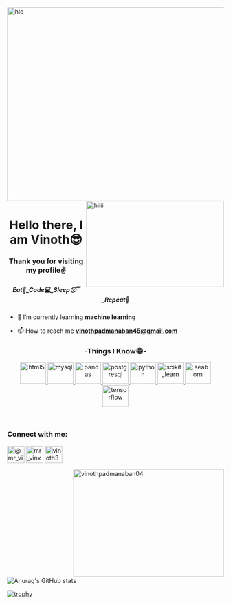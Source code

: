 <img align="center" src="https://img.freepik.com/free-vector/plan-concept-illustration-idea-managing-time-actions_613284-1700.jpg?t=st=1724149663~exp=1724153263~hmac=676221f76a4a83edb63df2de7461ef3a1df333cc4d5921cd1ddd4089ccc2732e&w=1380" alt="hlo" height="450" width="1100">
<img align="right" src="https://www.bing.com/th/id/OGC.fc71635c7f1b09ed30413f59bb749582?pid=1.7&rurl=https%3a%2f%2fcdn.dribbble.com%2fusers%2f20368%2fscreenshots%2f4012238%2fdata_scene.gif&ehk=ECXtJw2tY6eCGzPJwDsu%2f9t8tB%2fvV%2bIUsxiCEq0QX84%3d" alt="hiiiii" width="320" height="200">

<h1 align="center">Hello there, I am Vinoth😎</h1>
<h3 align="center">Thank you for visiting my profile✌️</h3>
<h5 align="center">Eat🍴_Code💻_Sleep😴_Repeat🔁</h5>

- 🌱 I’m currently learning **machine learning**

- 📫 How to reach me **vinothpadmanaban45@gmail.com**



<h3 align="center">-Things I Know😁-</h3>
<p align="center"> <a href="https://www.w3.org/html/" target="_blank" rel="noreferrer"> <img src="https://img.icons8.com/?size=100&id=v8RpPQUwv0N8&format=png&color=000000" alt="html5" width="60" height="50"/> </a>
  <a href="https://www.mysql.com/" target="_blank" rel="noreferrer"> <img src="https://img.icons8.com/?size=100&id=UFXRpPFebwa2&format=png&color=000000" alt="mysql" width="60" height="50"/> </a>
  <a href="https://pandas.pydata.org/" target="_blank" rel="noreferrer"> <img src="https://img.icons8.com/?size=100&id=xSkewUSqtErH&format=png&color=000000" alt="pandas"width="60" height="50"/> </a>
  <a href="https://www.postgresql.org" target="_blank" rel="noreferrer"> <img src="https://img.icons8.com/?size=100&id=38561&format=png&color=000000" alt="postgresql" width="60" height="50"/> </a> 
  <a href="https://www.python.org" target="_blank" rel="noreferrer"> <img src="https://img.icons8.com/?size=100&id=Rc0Xn5AtE8kX&format=png&color=000000" alt="python" width="60" height="50"/> </a>
  <a href="https://scikit-learn.org/" target="_blank" rel="noreferrer"> <img src="https://upload.wikimedia.org/wikipedia/commons/0/05/Scikit_learn_logo_small.svg" alt="scikit_learn" width="60" height="50"/> </a>
  <a href="https://seaborn.pydata.org/" target="_blank" rel="noreferrer"> <img src="https://seaborn.pydata.org/_images/logo-mark-lightbg.svg" alt="seaborn" width="60" height="50"/> </a>
  <a href="https://www.tensorflow.org" target="_blank" rel="noreferrer"> <img src="https://www.vectorlogo.zone/logos/tensorflow/tensorflow-icon.svg" alt="tensorflow" width="60" height="50"/> </a> </p><br>

<h3 align="">Connect with me:</h3>
<p align="center">
  
<a href="https://linkedin.com/@mr_vinxth" target="blank"><img align="center" src="https://img.icons8.com/?size=100&id=13930&format=png&color=000000" alt="@mr_vinxth" height="40" width="40" /></a>
<a href="https://instagram.com/mr_vinxth" target="blank"><img align="center" src="https://img.icons8.com/?size=100&id=32323&format=png&color=000000" alt="mr_vinxth" height="40" width="40" /></a>
<a href="https://www.leetcode.com/vinoth365" target="blank"><img align="center" src="https://img.icons8.com/?size=100&id=wDGo581Ea5Nf&format=png&color=000000" alt="vinoth365" height="40" width="40" /></a>
</p>
<p><img align="right" src="https://github-readme-streak-stats.herokuapp.com/?user=vinothpadmanaban04&" alt="vinothpadmanaban04"  height="250" width="350" /></p>

![Anurag's GitHub stats](https://github-readme-stats.vercel.app/api?username=vinothpadmanaban04&show_icons=true&theme=tokyonight)


[![trophy](https://github-profile-trophy.vercel.app/?username=vinothpadmanaban04&column=-1&theme=dracula)](https://github.com/ryo-ma/github-profile-trophy)




